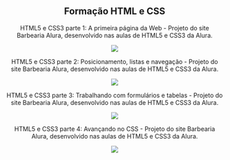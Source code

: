 <p align="center"> 
    <h2 align="center">Formação HTML e CSS</h2> 
    
   <p align="center">HTML5 e CSS3 parte 1: A primeira página da Web - Projeto do site Barbearia Alura, desenvolvido nas aulas de HTML5 e CSS3 da Alura. </p>

 <p align="center"> 
    <img src="https://i.ibb.co/BqPKgyL/certificado-intro-html-css.png">
         
   <p align="center">HTML5 e CSS3 parte 2: Posicionamento, listas e navegação - Projeto do site Barbearia Alura, desenvolvido nas aulas de HTML5 e CSS3 da Alura. </p>

 <p align="center"> 
    <img src="https://i.ibb.co/qm4Wpvw/certificado-intro-html-css-2.png">
    
   <p align="center">HTML5 e CSS3 parte 3: Trabalhando com formulários e tabelas - Projeto do site Barbearia Alura, desenvolvido nas aulas de HTML5 e CSS3 da Alura. </p>

 <p align="center"> 
    <img src="https://i.ibb.co/DfMLV0x/certificado-intro-html-css-3">
    
   <p align="center">HTML5 e CSS3 parte 4: Avançando no CSS - Projeto do site Barbearia Alura, desenvolvido nas aulas de HTML5 e CSS3 da Alura. </p>

 <p align="center"> 
    <img src="https://i.ibb.co/F0ZrLDL/certificado-intro-html-css-4.png">

